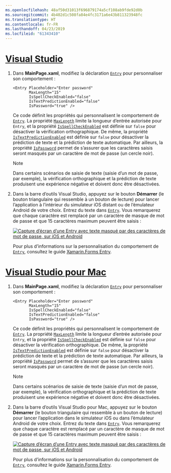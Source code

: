 ```yaml
---
ms.openlocfilehash: 48af50d31013f696879174a5cf108ab9fde92d0b
ms.sourcegitcommit: 4b402d1c508fa84e4fc3171a6e43b811323948fc
ms.translationtype: HT
ms.contentlocale: fr-FR
ms.lasthandoff: 04/23/2019
ms.locfileid: "61343410"
---
```

# <a name="visual-studiotabvswin"></a>[Visual Studio](#tab/vswin)

1. Dans **MainPage.xaml**, modifiez la déclaration [`Entry`](xref:Xamarin.Forms.Entry) pour personnaliser son comportement :

    ```xaml
    <Entry Placeholder="Enter password"
           MaxLength="15"
           IsSpellCheckEnabled="false"
           IsTextPredictionEnabled="false"
           IsPassword="true" />
    ```

    Ce code définit les propriétés qui personnalisent le comportement de [`Entry`](xref:Xamarin.Forms.Entry). La propriété [`MaxLength`](xref:Xamarin.Forms.InputView.MaxLength) limite la longueur d’entrée autorisée pour `Entry`, et la propriété [`IsSpellCheckEnabled`](xref:Xamarin.Forms.InputView.IsSpellCheckEnabled) est définie sur `false` pour désactiver la vérification orthographique. De même, la propriété [`IsTextPredictionEnabled`](xref:Xamarin.Forms.Entry.IsTextPredictionEnabled) est définie sur `false` pour désactiver la prédiction de texte et la prédiction de texte automatique. Par ailleurs, la propriété [`IsPassword`](xref:Xamarin.Forms.Entry.IsPassword) permet de s’assurer que les caractères saisis seront masqués par un caractère de mot de passe (un cercle noir).

    > [!NOTE]
    > Dans certains scénarios de saisie de texte (saisie d’un mot de passe, par exemple), la vérification orthographique et la prédiction de texte produisent une expérience négative et doivent donc être désactivées.

1. Dans la barre d’outils Visual Studio, appuyez sur le bouton **Démarrer** (le bouton triangulaire qui ressemble à un bouton de lecture) pour lancer l’application à l’intérieur du simulateur iOS distant ou de l’émulateur Android de votre choix. Entrez du texte dans [`Entry`](xref:Xamarin.Forms.Entry). Vous remarquerez que chaque caractère est remplacé par un caractère de masque de mot de passe et que 15 caractères maximum peuvent être saisis :

    [![Capture d’écran d’une Entry avec texte masqué par des caractères de mot de passe, sur iOS et Android](../images/customize-behavior.png "Entry avec caractères de mot de passe masqués")](../images/customize-behavior-large.png#lightbox "Entry avec caractères de mot de passe masqués")

    Pour plus d’informations sur la personnalisation du comportement de [`Entry`](xref:Xamarin.Forms.Entry), consultez le guide [Xamarin.Forms Entry](~/xamarin-forms/user-interface/text/entry.md).

# <a name="visual-studio-for-mactabvsmac"></a>[Visual Studio pour Mac](#tab/vsmac)

1. Dans **MainPage.xaml**, modifiez la déclaration [`Entry`](xref:Xamarin.Forms.Entry) pour personnaliser son comportement :

    ```xaml
    <Entry Placeholder="Enter password"
           MaxLength="15"
           IsSpellCheckEnabled="false"
           IsTextPredictionEnabled="false"
           IsPassword="true" />
    ```

    Ce code définit les propriétés qui personnalisent le comportement de [`Entry`](xref:Xamarin.Forms.Entry). La propriété [`MaxLength`](xref:Xamarin.Forms.InputView.MaxLength) limite la longueur d’entrée autorisée pour `Entry`, et la propriété [`IsSpellCheckEnabled`](xref:Xamarin.Forms.InputView.IsSpellCheckEnabled) est définie sur `false` pour désactiver la vérification orthographique. De même, la propriété [`IsTextPredictionEnabled`](xref:Xamarin.Forms.Entry.IsTextPredictionEnabled) est définie sur `false` pour désactiver la prédiction de texte et la prédiction de texte automatique. Par ailleurs, la propriété [`IsPassword`](xref:Xamarin.Forms.Entry.IsPassword) permet de s’assurer que les caractères saisis seront masqués par un caractère de mot de passe (un cercle noir).

    > [!NOTE]
    > Dans certains scénarios de saisie de texte (saisie d’un mot de passe, par exemple), la vérification orthographique et la prédiction de texte produisent une expérience négative et doivent donc être désactivées.

1. Dans la barre d’outils Visual Studio pour Mac, appuyez sur le bouton **Démarrer** (le bouton triangulaire qui ressemble à un bouton de lecture) pour lancer l’application dans le simulateur iOS ou dans l’émulateur Android de votre choix. Entrez du texte dans [`Entry`](xref:Xamarin.Forms.Entry). Vous remarquerez que chaque caractère est remplacé par un caractère de masque de mot de passe et que 15 caractères maximum peuvent être saisis :

    [![Capture d’écran d’une Entry avec texte masqué par des caractères de mot de passe, sur iOS et Android](../images/customize-behavior.png "Entry avec caractères de mot de passe masqués")](../images/customize-behavior-large.png#lightbox "Entry avec caractères de mot de passe masqués")

    Pour plus d’informations sur la personnalisation du comportement de [`Entry`](xref:Xamarin.Forms.Entry), consultez le guide [Xamarin.Forms Entry](~/xamarin-forms/user-interface/text/entry.md).
